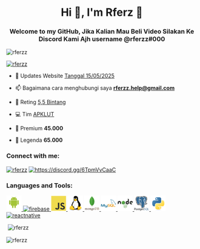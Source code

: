 <h1 align="center">Hi 👋, I'm Rferz 🗻</h1>
<h3 align="center">Welcome to my GitHub, Jika Kalian Mau Beli Video Silakan Ke Discord Kami Ajh username @rferzz#000</h3>

<p align="left"> <img src="https://komarev.com/ghpvc/?username=rferzz&label=Profile%20views&color=0e75b6&style=flat" alt="rferzz" /> </p>

<p align="left"> <a href="https://github.com/ryo-ma/github-profile-trophy"><img src="https://github-profile-trophy.vercel.app/?username=rferzz" alt="rferzz" /></a> </p>

- 📡 Updates Website [Tanggal 15/05/2025](https://rferzup.netlify.app/)

- 📫 Bagaimana cara menghubungi saya **rferzz.help@gmail.com**

- 🌟 Reting [5,5 Bintang](#)

- 💻 Tim [APKLUT](#)

- 💎 Premium **45.000**

- 🦁 Legenda **65.000**

<h3 align="left">Connect with me:</h3>
<p align="left">
<a href="https://www.youtube.com/c/rferzz" target="blank"><img align="center" src="https://raw.githubusercontent.com/rahuldkjain/github-profile-readme-generator/master/src/images/icons/Social/youtube.svg" alt="rferzz" height="30" width="40" /></a>
<a href="https://discord.gg/https://discord.gg/6TpmVvCaaC" target="blank"><img align="center" src="https://raw.githubusercontent.com/rahuldkjain/github-profile-readme-generator/master/src/images/icons/Social/discord.svg" alt="https://discord.gg/6TpmVvCaaC" height="30" width="40" /></a>
</p>

<h3 align="left">Languages and Tools:</h3>
<p align="left"> <a href="https://developer.android.com" target="_blank" rel="noreferrer"> <img src="https://raw.githubusercontent.com/devicons/devicon/master/icons/android/android-original-wordmark.svg" alt="android" width="40" height="40"/> </a> <a href="https://firebase.google.com/" target="_blank" rel="noreferrer"> <img src="https://www.vectorlogo.zone/logos/firebase/firebase-icon.svg" alt="firebase" width="40" height="40"/> </a> <a href="https://developer.mozilla.org/en-US/docs/Web/JavaScript" target="_blank" rel="noreferrer"> <img src="https://raw.githubusercontent.com/devicons/devicon/master/icons/javascript/javascript-original.svg" alt="javascript" width="40" height="40"/> </a> <a href="https://www.linux.org/" target="_blank" rel="noreferrer"> <img src="https://raw.githubusercontent.com/devicons/devicon/master/icons/linux/linux-original.svg" alt="linux" width="40" height="40"/> </a> <a href="https://www.mongodb.com/" target="_blank" rel="noreferrer"> <img src="https://raw.githubusercontent.com/devicons/devicon/master/icons/mongodb/mongodb-original-wordmark.svg" alt="mongodb" width="40" height="40"/> </a> <a href="https://www.mysql.com/" target="_blank" rel="noreferrer"> <img src="https://raw.githubusercontent.com/devicons/devicon/master/icons/mysql/mysql-original-wordmark.svg" alt="mysql" width="40" height="40"/> </a> <a href="https://nodejs.org" target="_blank" rel="noreferrer"> <img src="https://raw.githubusercontent.com/devicons/devicon/master/icons/nodejs/nodejs-original-wordmark.svg" alt="nodejs" width="40" height="40"/> </a> <a href="https://www.postgresql.org" target="_blank" rel="noreferrer"> <img src="https://raw.githubusercontent.com/devicons/devicon/master/icons/postgresql/postgresql-original-wordmark.svg" alt="postgresql" width="40" height="40"/> </a> <a href="https://www.python.org" target="_blank" rel="noreferrer"> <img src="https://raw.githubusercontent.com/devicons/devicon/master/icons/python/python-original.svg" alt="python" width="40" height="40"/> </a> <a href="https://reactnative.dev/" target="_blank" rel="noreferrer"> <img src="https://reactnative.dev/img/header_logo.svg" alt="reactnative" width="40" height="40"/> </a> </p>

<p>&nbsp;<img align="center" src="https://github-readme-stats.vercel.app/api?username=rferzz&show_icons=true&locale=en" alt="rferzz" /></p>

<p><img align="center" src="https://github-readme-streak-stats.herokuapp.com/?user=rferzz&" alt="rferzz" /></p>
